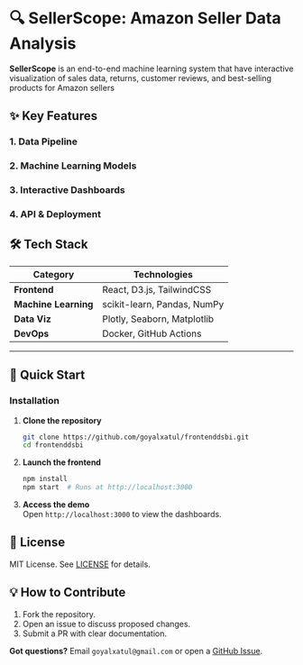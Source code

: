 # 🔍 SellerScope: Amazon Seller Data Analysis 

**SellerScope** is an end-to-end machine learning system that have interactive visualization of sales data, returns, customer reviews, and best-selling products for Amazon sellers


## ✨ Key Features  

### 1. Data Pipeline  

### 2. Machine Learning Models   

### 3. Interactive Dashboards  

### 4. API & Deployment  

## 🛠️ Tech Stack  

| **Category**       | **Technologies**                          |  
|--------------------|------------------------------------------|  
| **Frontend**       | React, D3.js, TailwindCSS                |  +              |  
| **Machine Learning** | scikit-learn, Pandas, NumPy             |  
| **Data Viz**       | Plotly, Seaborn, Matplotlib              |  
| **DevOps**         | Docker, GitHub Actions                   |  

---

## 🚀 Quick Start  

### **Installation**  

1. **Clone the repository**  
   ```bash  
   git clone https://github.com/goyalxatul/frontenddsbi.git  
   cd frontenddsbi 
   ``` 

2. **Launch the frontend**  
   ```bash   
   npm install  
   npm start  # Runs at http://localhost:3000  
   ```  

3. **Access the demo**  
   Open `http://localhost:3000` to view the dashboards.  

## 📜 License  
MIT License. See [LICENSE](LICENSE) for details.  

## 💡 How to Contribute  
1. Fork the repository.  
2. Open an issue to discuss proposed changes.  
3. Submit a PR with clear documentation.  

**Got questions?** Email `goyalxatul@gmail.com` or open a [GitHub Issue](https://github.com/goyalxatul/frontenddsbi/issues).  
